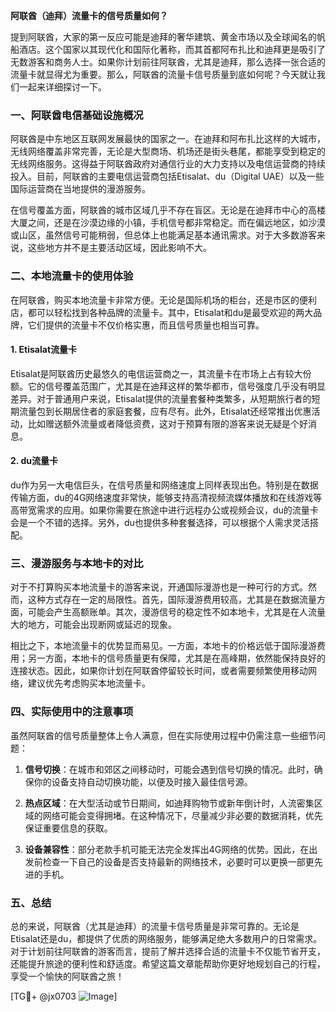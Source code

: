**阿联酋（迪拜）流量卡的信号质量如何？**

提到阿联酋，大家的第一反应可能是迪拜的奢华建筑、黄金市场以及全球闻名的帆船酒店。这个国家以其现代化和国际化著称，而其首都阿布扎比和迪拜更是吸引了无数游客和商务人士。如果你计划前往阿联酋，尤其是迪拜，那么选择一张合适的流量卡就显得尤为重要。那么，阿联酋的流量卡信号质量到底如何呢？今天就让我们一起来详细探讨一下。

### 一、阿联酋电信基础设施概况

阿联酋是中东地区互联网发展最快的国家之一。在迪拜和阿布扎比这样的大城市，无线网络覆盖非常完善，无论是大型商场、机场还是街头巷尾，都能享受到稳定的无线网络服务。这得益于阿联酋政府对通信行业的大力支持以及电信运营商的持续投入。目前，阿联酋的主要电信运营商包括Etisalat、du（Digital UAE）以及一些国际运营商在当地提供的漫游服务。

在信号覆盖方面，阿联酋的城市区域几乎不存在盲区。无论是在迪拜市中心的高楼大厦之间，还是在沙漠边缘的小镇，手机信号都非常稳定。而在偏远地区，如沙漠或山区，虽然信号可能稍弱，但总体上也能满足基本通讯需求。对于大多数游客来说，这些地方并不是主要活动区域，因此影响不大。

### 二、本地流量卡的使用体验

在阿联酋，购买本地流量卡非常方便。无论是国际机场的柜台，还是市区的便利店，都可以轻松找到各种品牌的流量卡。其中，Etisalat和du是最受欢迎的两大品牌，它们提供的流量卡不仅价格实惠，而且信号质量也相当可靠。

#### 1. Etisalat流量卡
Etisalat是阿联酋历史最悠久的电信运营商之一，其流量卡在市场上占有较大份额。它的信号覆盖范围广，尤其是在迪拜这样的繁华都市，信号强度几乎没有明显差异。对于普通用户来说，Etisalat提供的流量套餐种类繁多，从短期旅行者的短期流量包到长期居住者的家庭套餐，应有尽有。此外，Etisalat还经常推出优惠活动，比如赠送额外流量或者降低资费，这对于预算有限的游客来说无疑是个好消息。

#### 2. du流量卡
du作为另一大电信巨头，在信号质量和网络速度上同样表现出色。特别是在数据传输方面，du的4G网络速度非常快，能够支持高清视频流媒体播放和在线游戏等高带宽需求的应用。如果你需要在旅途中进行远程办公或视频会议，du的流量卡会是一个不错的选择。另外，du也提供多种套餐选择，可以根据个人需求灵活搭配。

### 三、漫游服务与本地卡的对比

对于不打算购买本地流量卡的游客来说，开通国际漫游也是一种可行的方式。然而，这种方式存在一定的局限性。首先，国际漫游费用较高，尤其是在数据流量方面，可能会产生高额账单。其次，漫游信号的稳定性不如本地卡，尤其是在人流量大的地方，可能会出现断网或延迟的现象。

相比之下，本地流量卡的优势显而易见。一方面，本地卡的价格远低于国际漫游费用；另一方面，本地卡的信号质量更有保障，尤其是在高峰期，依然能保持良好的连接状态。因此，如果你计划在阿联酋停留较长时间，或者需要频繁使用移动网络，建议优先考虑购买本地流量卡。

### 四、实际使用中的注意事项

虽然阿联酋的信号质量整体上令人满意，但在实际使用过程中仍需注意一些细节问题：

1. **信号切换**：在城市和郊区之间移动时，可能会遇到信号切换的情况。此时，确保你的设备支持自动切换功能，以便及时接入最佳信号源。
   
2. **热点区域**：在大型活动或节日期间，如迪拜购物节或新年倒计时，人流密集区域的网络可能会变得拥堵。在这种情况下，尽量减少非必要的数据消耗，优先保证重要信息的获取。

3. **设备兼容性**：部分老款手机可能无法完全发挥出4G网络的优势。因此，在出发前检查一下自己的设备是否支持最新的网络技术，必要时可以更换一部更先进的手机。

### 五、总结

总的来说，阿联酋（尤其是迪拜）的流量卡信号质量是非常可靠的。无论是Etisalat还是du，都提供了优质的网络服务，能够满足绝大多数用户的日常需求。对于计划前往阿联酋的游客而言，提前了解并选择合适的流量卡不仅能节省开支，还能提升旅途的便利性和舒适度。希望这篇文章能帮助你更好地规划自己的行程，享受一个愉快的阿联酋之旅！

[TG💪+ @jx0703 ![Image](https://github.com/user-attachments/assets/dbca1d08-cadb-493c-b0ec-ad6f7a83f270)]